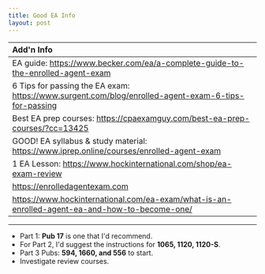 ```yaml
---
title: Good EA Info
layout: post
---
```


| **Add'n Info** |
|:-|
| EA guide: https://www.becker.com/ea/a-complete-guide-to-the-enrolled-agent-exam|
| 6 Tips for passing the EA exam: https://www.surgent.com/blog/enrolled-agent-exam-6-tips-for-passing|
| Best EA prep courses: https://cpaexamguy.com/best-ea-prep-courses/?cc=13425|
| GOOD! EA syllabus & study material: https://www.iprep.online/courses/enrolled-agent-exam|
| 1 EA Lesson: https://www.hockinternational.com/shop/ea-exam-review|
| https://enrolledagentexam.com|
|https://www.hockinternational.com/ea-exam/what-is-an-enrolled-agent-ea-and-how-to-become-one/|

---

- Part 1: **Pub 17** is one that I'd recommend. 
- For Part 2, I'd suggest the instructions for **1065, 1120, 1120-S**.
- Part 3 Pubs: **594, 1660, and 556** to start. 
- Investigate review courses.
